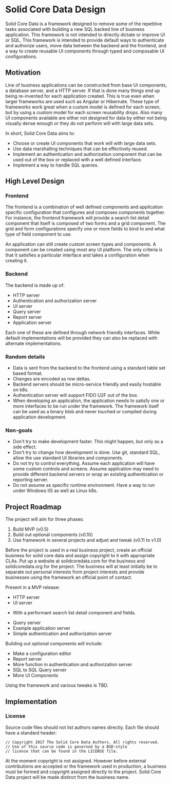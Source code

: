 # Solid Core Data Design

Solid Core Data is a framework designed to remove some of the
repetitive tasks associated with building a new SQL backed line
of business application. This framework is not intended
to directly dictate or improve UI or SQL. This framework is 
intended to provide default ways to authenticate and authorize
users, move data between the backend and the frontend, and
a way to create reusable UI components through typed and composable
UI  configurations.

## Motivation

Line of business applications can be constructed from base UI
components, a database server, and a HTTP server. If that is done
many things end up being re-invented for each application created.
This is true even when larger frameworks are used such as
Angular or Hibernate. These type of frameworks work great when
a custom model is defined for each screen, but by using a custom
model for each screen reusability drops. Also many UI components
available are either not designed for data by either not being
visually dense enough or they do not perform will with large
data sets.

In short, Solid Core Data aims to:

 * Choose or create UI components that work will with large
   data sets.
 * Use data marshalling techniques that can be effectively
   reused.
 * Implement an authentication and authorization component
   that can be used out of the box or replaced with a
   well defined interface.
 * Implement a way to handle SQL queries.

## High Level Design

### Frontend

The frontend is a combination of well defined components
and application specific configuration that configures
and composes components together. For instance, the frontend
framework will provide a search list detail component that
itself is composed of two forms and a grid component. The
grid and form configurations specify one or more fields
to bind to and what type of field component to use.

An application can still create custom screen types and
components. A component can be created using most any
UI platform. The only criteria is that it satisfies
a particular interface and takes a configuration
when creating it.

### Backend

The backend is made up of:

 * HTTP server
 * Authentication and authorization server
 * UI server
 * Query server
 * Report server
 * Application server

Each one of these are defined through network friendly
interfaces. While default implementations will be provided
they can also be replaced with alternate implementations.

### Random details

 * Data is sent from the backend to the frontend using a
   standard table set based format.
 * Changes are encoded as row deltas.
 * Backend servers should be micro-service friendly
   and easily hostable on k8s.
 * Authentication server will support FIDO U2F out of the box.
 * When developing an application, the application needs to satisfy
   one or more interfaces to be run under the framework. The framework
   itself can be used as a binary blob and never touched or compiled
   during application development.

### Non-goals

 * Don't try to make development faster. This might happen,
   but only as a side effect.
 * Don't try to change how development is done. Use git, standard SQL,
   allow the use standard UI libraries and components.
 * Do not try to control everything. Assume each application will have
   some custom controls and screens. Assume application may need
   to provide different backend servers or wrap an existing authentication
   or reporting server.
 * Do not assume as specific runtime environment. Have a way to run under
   Windows IIS as well as Linux k8s.

## Project Roadmap

The project will aim for three phases:

 1. Build MVP (v0.5)
 2. Build out optional components (v0.10)
 3. Use framework in several projects and adjust and tweak (v0.11 to v1.0)

Before the project is used in a real business project, create an official business
for solid core data and assign copyright to it with appropriate CLAs.
Put up a website at solidcoredata.com for the business and solidcoredata.org for
the project. The business will at least initially be to separate out personal
interests from project interests and provide businesses using the framework
an official point of contact.

Present in a MVP release:

 * HTTP server
 * UI server
  - With a performant search list detail component and fields.
 * Query server
 * Example application server
 * Simple authentication and authorization server

Building out optional components will include:

 * Make a configuration editor
 * Report server
 * More function in authentication and authorization server
 * SQL to SQL Query server
 * More UI Components

Using the framework and various tweaks is TBD.

## Implementation

### License

Source code files should not list authors names directly.
Each file should have a standard header:
```
// Copyright 2017 The Solid Core Data Authors. All rights reserved.
// Use of this source code is governed by a BSD-style
// license that can be found in the LICENSE file.
```

At the moment copyright is not assigned. However before external contributions
are accepted or the framework used in production, a business must be formed
and copyright assigned directly to the project. Solid Core Data project will
be made distinct from the business name.


